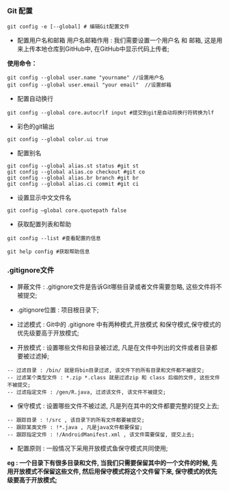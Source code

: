 ### Git 配置  

```
git config -e [--global] # 编辑Git配置文件
```

* 配置用户名和邮箱
用户名邮箱作用 : 我们需要设置一个用户名 和 邮箱, 这是用来上传本地仓库到GitHub中, 在GitHub中显示代码上传者;  

**使用命令：**  

```
git config --global user.name "yourname" //设置用户名  
git config --global user.email "your email"  //设置邮箱  
```

* 配置自动换行  

```
git config --global core.autocrlf input #提交到git是自动将换行符转换为lf
```

* 彩色的git输出  

```
git config --global color.ui true
```

* 配置别名  

```
git config --global alias.st status #git st
git config --global alias.co checkout #git co
git config --global alias.br branch #git br
git config --global alias.ci commit #git ci
```

* 设置显示中文文件名  

```
git config –global core.quotepath false 
```

* 获取配置列表和帮助  

```
git config --list #查看配置的信息

git help config #获取帮助信息
```


### .gitignore文件

* 屏蔽文件 : .gitignore文件是告诉Git哪些目录或者文件需要忽略, 这些文件将不被提交; 

* .gitignore位置 : 项目根目录下;

* 过滤模式 : Git中的 .gitignore 中有两种模式,开放模式 和保守模式,保守模式的优先级要高于开放模式;

* 开放模式 : 设置哪些文件和目录被过滤, 凡是在文件中列出的文件或者目录都要被过滤掉;  

```
-- 过滤目录 : /bin/ 就是将bin目录过滤, 该文件下的所有目录和文件都不被提交;  
-- 过滤某个类型文件 : *.zip *.class 就是过滤zip 和 class 后缀的文件, 这些文件不被提交;  
-- 过滤指定文件 : /gen/R.java, 过滤该文件, 该文件不被提交;
```

* 保守模式 : 设置哪些文件不被过滤, 凡是列在其中的文件都要完整的提交上去;  

```
-- 跟踪目录 : !/src , 该目录下的所有文件都要被提交;
-- 跟踪某类文件 : !*.java , 凡是java文件都要保留;
-- 跟踪指定文件 : !/AndroidManifest.xml , 该文件需要保留, 提交上去;
```

* 配置原则 : 一般情况下采用开放模式鱼保守模式共同使用;  

**eg : 一个目录下有很多目录和文件, 当我们只需要保留其中的一个文件的时候, 先用开放模式不保留这些文件, 然后用保守模式将这个文件留下来, 保守模式的优先级要高于开放模式;**
